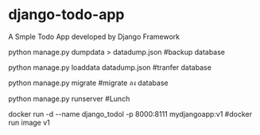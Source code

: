 # django-todo-app
A Smple Todo App developed by Django Framework



python manage.py dumpdata > datadump.json #backup database

python manage.py loaddata datadump.json #tranfer database

python manage.py migrate #migrate ลง database

python manage.py runserver #Lunch

docker run -d --name django_todol -p 8000:8111 mydjangoapp:v1  #docker run image v1
